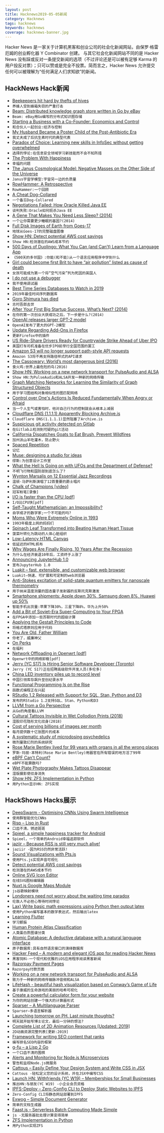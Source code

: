 ```yaml
---
layout: post
title: Hacknews2019-05-05新闻
category: Hacknews
tags: hacknews
keywords: hacknews
coverage: hacknews-banner.jpg
---
```


Hacker News 是一家关于计算机黑客和创业公司的社会化新闻网站，由保罗·格雷厄姆的创业孵化器 Y Combinator 创建。
与其它社会化新闻网站不同的是 Hacker News 没有踩或反对一条提交新闻的选项（不过评论还是可以被有足够 Karma 的用户投反对票）；只可以赞或是完全不投票。简而言之，Hacker News 允许提交任何可以被理解为“任何满足人们求知欲”的新闻。

## HackNews Hack新闻


- [Beekeepers hit hard by thefts of hives](https://www.nationalgeographic.com/animals/2019/05/bee-thieves-cost-beekeepers-thousands/)
- `养蜂人受到蜂箱失窃的严重打击`
- [Beam: Distributed knowledge graph store written in Go by eBay](http://github.com/eBay/beam)
- `Beam: eBay用Go编写的分布式知识图存储`
- [Starting a Business with a Co-Founder: Economics and Control](https://khanna.cc/blog/starting-a-business-with-a-cofounder/)
- `和合伙人一起创业:经济与控制`
- [My Husband Became a Poster Child of the Post-Antibiotic Era](https://www.thedailybeast.com/how-my-husband-became-a-poster-child-of-the-post-antibiotic-superbug-era)
- `我丈夫成了后抗生素时代的典型代表`
- [Paradox of Choice: Learning new skills in InfoSec without getting overwhelmed](https://azeria-labs.com/paradox-of-choice/)
- `选择的悖论:在信息安全领域学习新技能而不会不知所措`
- [The Problem With Happiness](https://athenaeumreview.org/essay/the-problem-with-happiness/)
- `幸福的问题`
- [The Janus Cosmological Model: Negative Masses on the Other Side of the Universe](http://www.januscosmologicalmodel.com/negativemass)
- `Janus宇宙学模型:宇宙另一边的负质量`
- [RowHammer: A Retrospective](https://arxiv.org/abs/1904.09724)
- `RowHammer:一个回顾`
- [A Cheat Dog-Collared](https://literaryreview.co.uk/a-cheat-dog-collared)
- `一个备忘Dog-Collared`
- [Negotiations Failed: How Oracle Killed Java EE](https://headcrashing.wordpress.com/2019/05/03/negotiations-failed-how-oracle-killed-java-ee/)
- `谈判失败:Oracle如何扼杀Java EE`
- [A Gene That Makes You Need Less Sleep? (2014)](https://www.newyorker.com/science/maria-konnikova/a-gene-makes-you-need-less-sleep)
- `一个让你需要更少睡眠的基因?(2014)`
- [Full Disk Images of Earth from Goes-17](http://esorensen.com/goes-part-1/)
- `地球从Goes-17的完整磁盘图像`
- [Show HN: Detect potential AWS cost savings](https://github.com/mlabouardy/komiser)
- `Show HN:检测潜在的AWS成本节约`
- [500 Days of Duolingo: What You Can (and Can’t) Learn from a Language App](https://www.nytimes.com/2019/05/04/smarter-living/500-days-of-duolingo-what-you-can-and-cant-learn-from-a-language-app.html)
- `《500天的多邻国》:你能(和不能)从一个语言应用程序中学到什么`
- [Girl could become first Brit to have “air pollution” listed as cause of death](https://www.cbsnews.com/news/ella-kissi-debrah-could-become-first-death-attributed-to-air-pollution-in-united-kingdom/)
- `女孩可能成为第一个将“空气污染”列为死因的英国人`
- [I do not use a debugger](https://lemire.me/blog/2016/06/21/i-do-not-use-a-debugger/)
- `我不使用调试器`
- [Best Time Series Databases to Watch in 2019](http://devconnected.com/4-best-time-series-databases-to-watch-in-2019/)
- `2019年最佳时间序列数据库`
- [Goro Shimura has died](https://en.wikipedia.org/wiki/Goro_Shimura)
- `志村吾郎去世`
- [After Your First Big Startup Success, What’s Next? (2014)](https://feld.com/archives/2014/06/first-big-success-whats-next.html)
- `在你的第一次创业大获成功之后，下一步是什么?(2014)`
- [OpenAI releases larger GPT-2 model](https://openai.com/blog/better-language-models/#update)
- `OpenAI发布了更大的GPT-2模型`
- [Update Regarding Add-Ons in Firefox](https://blog.mozilla.org/addons/2019/05/04/update-regarding-add-ons-in-firefox/)
- `更新Firefox中的插件`
- [US Ride-Share Drivers Ready for Countrywide Strike Ahead of Uber IPO](https://www.thedrive.com/news/27824/us-ride-share-drivers-ready-for-massive-countrywide-strike-ahead-of-uber-ipo)
- `美国打车司机准备在优步IPO前举行全国范围的罢工`
- [Amazon S3 will no longer support path-style API requests](https://forums.aws.amazon.com/ann.jspa?annID=6776)
- `Amazon S3将不再支持路径样式的API请求`
- [The Cassowary: World’s most dangerous bird (2016)](https://www.smithsonianmag.com/science-nature/behind-scenes-national-zoo-worlds-most-dangerous-bird-180960704/)
- `食火鸡:世界上最危险的鸟(2016)`
- [Show HN: Working on a new network transport for PulseAudio and ALSA](https://gavv.github.io/articles/new-network-transport/#)
- `Show HN:为PulseAudio和ALSA开发一种新的网络传输`
- [Graph Matching Networks for Learning the Similarity of Graph Structured Objects](https://arxiv.org/abs/1904.12787)
- `用于学习图结构对象相似性的图匹配网络`
- [Control over One&#39;s Actions Is Reduced Fundamentally When Angry or Afraid](https://digest.bps.org.uk/2019/04/30/peoples-sense-of-control-over-their-actions-is-reduced-at-a-fundamental-level-when-theyre-angry-or-afraid/)
- `当一个人生气或害怕时，他对自己行为的控制就会从根本上减弱`
- [Cloudflare DNS (1.1.1.1) Apparently Blocking Archive.is](item?id=19828317)
- `Cloudflare DNS(1.1.1.1)显然阻塞了Archive.is`
- [Suspicious git activity detected on Gitlab](https://about.gitlab.com/2019/05/03/suspicious-git-activity-security-update/)
- `在Gitlab上检测到可疑的git活动`
- [California Dispatches Goats to Eat Brush, Prevent Wildfires](https://www.bloomberg.com/news/articles/2019-05-03/california-dispatches-goats-to-eat-brush-prevent-wildfires)
- `加州派山羊吃灌木，防止野火`
- [Spaced Repetition](https://www.gwern.net/Spaced-repetition)
- `记忆`
- [Muse: designing a studio for ideas](https://www.inkandswitch.com/muse-studio-for-ideas.html)
- `缪斯:为创意设计工作室`
- [What the Hell Is Going on with UFOs and the Department of Defense?](https://www.thedrive.com/the-war-zone/27666/what-the-hell-is-going-on-with-ufos-and-department-of-defense)
- `不明飞行物和国防部到底怎么了?`
- [Wynton Marsalis on 12 Essential Jazz Recordings](https://www.rollingstone.com/music/music-features/wynton-marsalis-interview-essential-jazz-recordings-821914/)
- `温顿·马萨利斯演唱了12首重要的爵士唱片`
- [Chalk of Champions [video]](https://vimeo.com/333758769)
- `冠军粉笔[录像]`
- [I/O is faster than the CPU [pdf]](https://penberg.org/parakernel-hotos19.pdf)
- `I/O比CPU快[pdf]`
- [Self-Taught Mathematician; an Impossibility?](https://medium.com/@artagnon/self-taught-mathematician-an-impossibility-67d9b6893710)
- `自学成才的数学家;一个不可能的吗?`
- [Moms Who Were Extremely Online in 1993](https://www.theatlantic.com/family/archive/2019/05/moms-who-were-extremely-online-1993/588562/)
- `1993年极度上网的妈妈们`
- [Spinach Leaf Transformed into Beating Human Heart Tissue](https://news.nationalgeographic.com/2017/03/human-heart-spinach-leaf-medicine-science/)
- `菠菜叶转化为跳动的人体心脏组织`
- [Low-Latency HTML Canvas](https://developers.google.com/web/updates/2019/05/desynchronized)
- `低延迟的HTML帆布`
- [Why Wages Are Finally Rising, 10 Years After the Recession](https://www.nytimes.com/2019/05/02/business/economy/wage-growth-economy.html)
- `为什么在经济衰退10年后，工资终于上涨了`
- [Announcing JupyterHub 1.0](https://blog.jupyter.org/announcing-jupyterhub-1-0-8fff78acad7f)
- `宣布JupyterHub 1.0`
- [Luakit – fast, extensible, and customizable web browser](https://luakit.github.io/)
- `Luakit—快速、可扩展和可定制的web浏览器`
- [Anti-Stokes excitation of solid-state quantum emitters for nanoscale thermometry](https://advances.sciencemag.org/content/5/5/eaav9180)
- `用于纳米温度测量的固态量子发射器的反斯托克斯激发`
- [Smartphone shipments: Apple down 30%, Samsung down 8%, Huawei up 50%](https://www.forbes.com/sites/johnkoetsier/2019/05/01/smartphone-shipments-apple-down-30-samsung-down-8-but-huawei-up-50/#6cff807476b0)
- `智能手机出货量:苹果下降30%，三星下降8%，华为上升50%`
- [Add a Bit of Soviet-Era Super-Computing to Your FPGA](https://hackaday.com/2019/05/03/add-a-bit-of-soviet-era-super-computing-to-your-fpga/)
- `在FPGA中添加一些苏联时代的超级计算`
- [Applying the Gestalt Principles to Code](https://yetanotherchris.dev/clean-code/gestalt-principles/)
- `将格式塔原则应用于代码`
- [You Are Old, Father William](https://www.firstthings.com/web-exclusives/2019/05/you-are-old-father-william)
- `你老了，威廉神父`
- [On Perks](https://medium.com/@byrnehobart/every-day-companies-around-the-world-execute-a-low-risk-high-return-arbitrage-they-buy-the-time-9be6e1c1d486)
- `在福利`
- [Network Offloading in Openwrt [pdf]](https://openwrtsummit.files.wordpress.com/2018/11/hauke-mehrtens.pdf)
- `Openwrt中的网络卸载[pdf]`
- [Jerry (YC S17) Is Hiring Senior Software Developer (Toronto)](https://jerry.workable.com/j/089F60DE31)
- `Jerry (YC S17)正在招聘高级软件开发人员(多伦多)`
- [China LED inventory piles up to record level](https://www.digitimes.com/news/a20190502PD210.html)
- `中国引领库存飙升至创纪录水平`
- [Functional Programming Is on the Rise](https://medium.com/@elizarov/functional-programing-is-on-the-rise-ebd5c705eaef)
- `函数式编程正在兴起`
- [RStudio 1.2 Released with Support for SQL, Stan, Python and D3](https://blog.rstudio.com/2019/04/30/rstudio-1-2-release/)
- `发布的RStudio 1.2支持SQL、Stan、Python和D3`
- [LLVM from a Go Perspective](https://aykevl.nl/2019/04/llvm-from-go)
- `从Go的角度看LLVM`
- [Cultural Tattoos Invisible in Wet Collodion Prints (2018)](https://fstoppers.com/film/cultural-tattoos-invisible-wet-collodion-prints-259738)
- `湿胶印花隐形文化纹身(2018)`
- [Cost of serving billions of images per month](https://medium.com/p/f499620a14d0)
- `每月提供数十亿张图片的成本`
- [A systematic study of microdosing psychedelics](https://doi.org/10.1371/journal.pone.0211023)
- `微剂量致幻剂的系统研究`
- [Rose Marie Bentley lived for 99 years with organs in all the wrong places](https://www-m.cnn.com/2019/04/08/health/99-year-old-backward-organs-medical-oddity/index.html)
- `罗斯·玛丽·本特利(Rose Marie Bentley)用器官在所有错误的地方活了99年`
- [eBPF Can&#39;t Count?](https://blog.cloudflare.com/ebpf-cant-count/)
- `eBPF不能算数吗?`
- [Wet Plate Photography Makes Tattoos Disappear](https://petapixel.com/2018/07/09/wet-plate-photography-makes-tattoos-disappear/)
- `湿版摄影使纹身消失`
- [Show HN: ZFS Implementation in Python](https://github.com/alcarithemad/zfsp)
- `用Python显示HN: ZFS实现`


## HackShows Hacks展示

- [ DeepSwarm - Optimising CNNs Using Swarm Intelligence](https://github.com/Pattio/DeepSwarm)
- `使用群智能优化CNNs`
- [ Risp – Lisp in Rust](https://m.stopa.io/risp-lisp-in-rust-90a0dad5b116)
- `口齿不清，锈迹斑斑`
- [ Spieel, a simple happiness tracker for Android](https://news.ycombinator.com/item?id=19815575)
- `Spieel，一个简单的Android幸福追踪软件`
- [ jaziir – Because RSS is still very much alive!](https://www.jaziir.com)
- `jaziir -因为RSS仍然非常活跃!`
- [ Sound Visualizations with Pts.js](https://ptsjs.org/guide/sound-0800)
- `使用Pts.js实现声音可视化`
- [ Detect potential AWS cost savings](https://github.com/mlabouardy/komiser)
- `检测潜在的AWS成本节约`
- [ Online SVG Icon Editor](https://iconscout.com/icon-editor)
- `在线SVG图标编辑器`
- [ Nuxt.js Google Maps Module](https://www.npmjs.com/package/nuxt-gmaps)
- `js谷歌映射模块`
- [ Londoners need not worry about the waiting time paradox](http://www.michalpaszkiewicz.co.uk/blog/timetables/)
- `伦敦人不必担心等待时间悖论`
- [ Lax) Write basic math expressions using Python then output latex](https://github.com/iogf/lax)
- `使用Python编写基本的数学表达式，然后输出latex`
- [ Learning Flutter](http://learningflutter.net/)
- `学习颤振`
- [ Human Protein Atlas Classification](https://github.com/skywalker212/hpa-classification)
- `人类蛋白质图谱分类`
- [ Atomic Database: A deductive database with a natural language interface](https://news.ycombinator.com/item?id=19815140)
- `原子数据库:具有自然语言接口的演绎数据库`
- [ Hacker Feed – A modern and elegant iOS app for reading Hacker News](https://itunes.apple.com/us/app/hacker-feed/id1451386900)
- `黑客饲料-一个现代和优雅的iOS应用程序阅读黑客新闻`
- [ Razorpay Payment Pages](https://razorpay.com/payment-pages/)
- `Razorpay付款页面`
- [ Working on a new network transport for PulseAudio and ALSA](https://gavv.github.io/articles/new-network-transport/#)
- `致力于一种新的网络传输脉冲音频和ALSA`
- [ LifeHash - beautiful hash visualization based on Conway’s Game of Life](http://github.com/wolfmcnally/LifeHash)
- `基于康威的生命游戏的美丽的哈希可视化`
- [ Create a powerful calculator form for your website](https://www.convertcalculator.co/)
- `为你的网站创建一个强大的计算器形式`
- [ Sparser – A Multilanguage Parser](https://news.ycombinator.com/item?id=19815618)
- `Sparser—多语言解析器`
- [ Launching tomorrow on PH. Last minute thoughts?](https://courseroot.com/)
- `明天就开始写博士论文，最后一分钟的想法?`
- [ Complete List of 2D Animation Resources [Updated: 2019]](https://sageanimation.com/animation-tools/)
- `2D动画资源完整列表[更新:2019]`
- [ Framework for writing SEO content that ranks](https://mannhowie.com/how-to-rank-without-backlinks)
- `编写排名SEO内容的框架`
- [ g-fu – a Lisp 2 Go](https://github.com/codr7/g-fu/tree/master/v1)
- `一个口齿不清的围棋`
- [ Alerts and Monitoring for Node.js Microservices](https://slao.io/)
- `警告和监视Node.js微服务`
- [ Cattous – Easily Define Your Design System and Write CSS in JSX](https://github.com/ImedAdel/cattous)
- `Cattous -轻松定义您的设计系统，并在JSX中编写CSS`
- [Launch HN: Withfriends (YC W19) – Memberships for Small Businesses](https://news.ycombinator.com/item?id=19810092)
- `推出HN:与朋友(YC W19) -小企业会员资格`
- [ IPFS-Deploy – Zero-Config CLI to Deploy Static Websites to IPFS](https://github.com/agentofuser/ipfs-deploy)
- `Zero-Config CLI将静态网站部署到IPFS`
- [ Exwog – Simple Document Generator](https://exwog.com/)
- `简单的文档生成器`
- [ Faast.js – Serverless Batch Computing Made Simple](https://faastjs.org)
- `js -无服务器批处理计算变得简单`
- [ ZFS Implementation in Python](https://github.com/alcarithemad/zfsp)
- `用Python实现ZFS`


